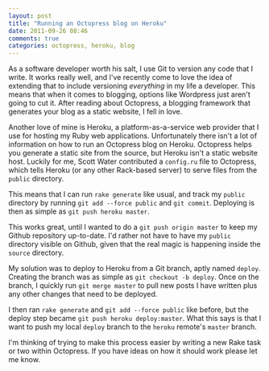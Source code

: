 ```yaml
---
layout: post
title: "Running an Octopress blog on Heroku"
date: 2011-09-26 08:46
comments: true
categories: octopress, heroku, blog
---
```


As a software developer worth his salt, I use Git to version any code that I write. It works really well, and I've recently come to love the idea of extending that to include versioning *everything* in my life a developer. This means that when it comes to blogging, options like Wordpress just aren't going to cut it. After reading about Octopress, a blogging framework that generates your blog as a static website, I fell in love.

Another love of mine is Heroku, a platform-as-a-service web provider that I use for hosting my Ruby web applications. Unfortunately there isn't a lot of information on how to run an Octopress blog on Heroku. Octopress helps you generate a static site from the source, but Heroku isn't a static website host. Luckily for me, Scott Water contributed a `config.ru` file to Octopress, which tells Heroku (or any other Rack-based server) to serve files from the `public` directory.

This means that I can run `rake generate` like usual, and track my `public` directory by running `git add --force public` and `git commit`. Deploying is then as simple as `git push heroku master`.

This works great, until I wanted to do a `git push origin master` to keep my Github repository up-to-date. I'd rather not have to have my `public` directory visible on Github, given that the real magic is happening inside the `source` directory.

My solution was to deploy to Heroku from a Git branch, aptly named `deploy`. Creating the branch was as simple as `git checkout -b deploy`. Once on the branch, I quickly run `git merge master` to pull new posts I have written plus any other changes that need to be deployed.

I then ran `rake generate` and `git add --force public` like before, but the deploy step became `git push heroku deploy:master`. What this says is that I want to push my local `deploy` branch to the `heroku` remote's `master` branch.

I'm thinking of trying to make this process easier by writing a new Rake task or two within Octopress. If you have ideas on how it should work please let me know.